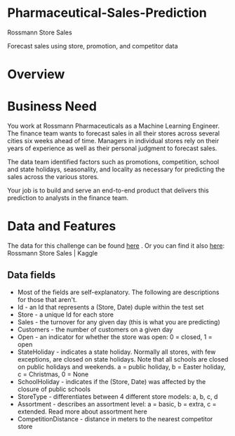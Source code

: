 # Pharmaceutical-Sales-Prediction

Rossmann Store Sales

Forecast sales using store, promotion, and competitor data

# Overview

# Business Need

You work at Rossmann Pharmaceuticals as a Machine Learning Engineer. The finance team wants to forecast sales in all their stores across several cities six weeks ahead of time. Managers in individual stores rely on their years of experience as well as their personal judgment to forecast sales.

The data team identified factors such as promotions, competition, school and state holidays, seasonality, and locality as necessary for predicting the sales across the various stores.

Your job is to build and serve an end-to-end product that delivers this prediction to analysts in the finance team.

# Data and Features

The data for this challenge can be found [here](https://drive.google.com/file/d/1sGLyrytv6xYBrCPdjZkE1ZDSwngDij4W/view?usp=sharing) . Or you can find it also [here](https://www.kaggle.com/competitions/rossmann-store-sales/data): Rossmann Store Sales | Kaggle

## Data fields

-   Most of the fields are self-explanatory. The following are descriptions for those that aren't.
-   Id - an Id that represents a (Store, Date) duple within the test set
-   Store - a unique Id for each store
-   Sales - the turnover for any given day (this is what you are predicting)
-   Customers - the number of customers on a given day
-   Open - an indicator for whether the store was open: 0 = closed, 1 = open
-   StateHoliday - indicates a state holiday. Normally all stores, with few exceptions, are closed on state holidays. Note that all schools are closed on public holidays and weekends. a = public holiday, b = Easter holiday, c = Christmas, 0 = None
-   SchoolHoliday - indicates if the (Store, Date) was affected by the closure of public schools
-   StoreType - differentiates between 4 different store models: a, b, c, d
-   Assortment - describes an assortment level: a = basic, b = extra, c = extended. Read more about assortment here
-   CompetitionDistance - distance in meters to the nearest competitor store
